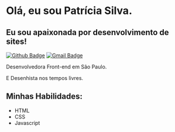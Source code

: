 # Olá, eu sou Patrícia Silva.

## Eu sou apaixonada por desenvolvimento de sites!
[![Github Badge](https://img.shields.io/badge/-Github-000?style=flat-square&logo=Github&logoColor=white&link=link_do_seu_perfil_no_github)](https://github.com/Patriciasilva827/)
[![Gmail Badge](https://img.shields.io/badge/-Gmail-c14438?style=flat-square&logo=Gmail&logoColor=white&link=mailto:seu_email)](mailto:contato1.patriciasilva@gmail.com)

Desenvolvedora Front-end em São Paulo.

E Desenhista nos tempos livres.

## Minhas Habilidades:
- HTML
- CSS
- Javascript
